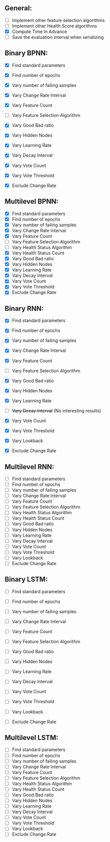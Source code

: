 ## General:

- [ ] Implement other feature selection algorithms
- [ ] Implement other Health Score algorithms
- [x] Compute Time In Advance
- [ ] Save the evaluation interval when serializing

## Binary BPNN:

- [x] Find standard parameters
- [x] Find number of epochs
- [x] Vary number of failing samples
- [x] Vary Change Rate Interval
- [x] Vary Feature Count
- [ ] Vary Feature Selection Algorithm
- [x] Vary Good Bad ratio
- [x] Vary Hidden Nodes
- [x] Vary Learning Rate
- [x] Vary Decay Interval
- [x] Vary Vote Count
- [x] Vary Vote Threshold
- [x] Exclude Change Rate


## Multilevel BPNN:

- [x] Find standard parameters
- [x] Find number of epochs
- [x] Vary number of failing samples
- [x] Vary Change Rate Interval
- [x] Vary Feature Count
- [ ] Vary Feature Selection Algorithm
- [ ] Vary Health Status Algorithm
- [x] Vary Health Status Count
- [x] Vary Good Bad ratio
- [x] Vary Hidden Nodes
- [x] Vary Learning Rate
- [x] Vary Decay Interval
- [x] Vary Vote Count
- [x] Vary Vote Threshold
- [x] Exclude Change Rate

## Binary RNN:

- [x] Find standard parameters
- [x] Find number of epochs
- [x] Vary number of failing samples
- [x] Vary Change Rate Interval
- [x] Vary Feature Count
- [ ] Vary Feature Selection Algorithm
- [x] Vary Good Bad ratio
- [x] Vary Hidden Nodes
- [x] Vary Learning Rate
- [ ] ~~Vary Decay Interval~~ (No interesting results)
- [x] Vary Vote Count
- [x] Vary Vote Threshold
- [x] Vary Lookback
- [x] Exclude Change Rate


## Multilevel RNN:

- [ ] Find standard parameters
- [ ] Find number of epochs
- [ ] Vary number of failing samples
- [ ] Vary Change Rate Interval
- [ ] Vary Feature Count
- [ ] Vary Feature Selection Algorithm
- [ ] Vary Health Status Algorithm
- [ ] Vary Health Status Count
- [ ] Vary Good Bad ratio
- [ ] Vary Hidden Nodes
- [ ] Vary Learning Rate
- [ ] Vary Decay Interval
- [ ] Vary Vote Count
- [ ] Vary Vote Threshold
- [ ] Vary Lookback
- [ ] Exclude Change Rate

## Binary LSTM:

- [ ] Find standard parameters
- [ ] Find number of epochs
- [ ] Vary number of failing samples
- [ ] Vary Change Rate Interval
- [ ] Vary Feature Count
- [ ] Vary Feature Selection Algorithm
- [ ] Vary Good Bad ratio
- [ ] Vary Hidden Nodes
- [ ] Vary Learning Rate
- [ ] Vary Decay Interval
- [ ] Vary Vote Count
- [ ] Vary Vote Threshold
- [ ] Vary Lookback
- [ ] Exclude Change Rate


## Multilevel LSTM:

- [ ] Find standard parameters
- [ ] Find number of epochs
- [ ] Vary number of failing samples
- [ ] Vary Change Rate Interval
- [ ] Vary Feature Count
- [ ] Vary Feature Selection Algorithm
- [ ] Vary Health Status Algorithm
- [ ] Vary Health Status Count
- [ ] Vary Good Bad ratio
- [ ] Vary Hidden Nodes
- [ ] Vary Learning Rate
- [ ] Vary Decay Interval
- [ ] Vary Vote Count
- [ ] Vary Vote Threshold
- [ ] Vary Lookback
- [ ] Exclude Change Rate